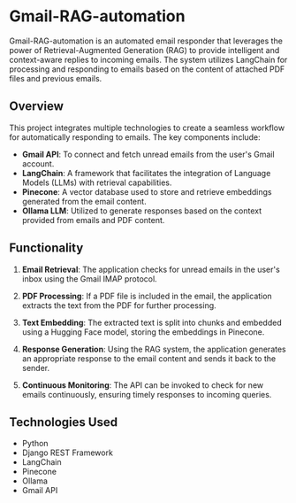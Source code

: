 # Gmail-RAG-automation

Gmail-RAG-automation is an automated email responder that leverages the power of Retrieval-Augmented Generation (RAG) to provide intelligent and context-aware replies to incoming emails. The system utilizes LangChain for processing and responding to emails based on the content of attached PDF files and previous emails.

## Overview

This project integrates multiple technologies to create a seamless workflow for automatically responding to emails. The key components include:

- **Gmail API**: To connect and fetch unread emails from the user's Gmail account.
- **LangChain**: A framework that facilitates the integration of Language Models (LLMs) with retrieval capabilities.
- **Pinecone**: A vector database used to store and retrieve embeddings generated from the email content.
- **Ollama LLM**: Utilized to generate responses based on the context provided from emails and PDF content.

## Functionality

1. **Email Retrieval**: The application checks for unread emails in the user's inbox using the Gmail IMAP protocol.
  
2. **PDF Processing**: If a PDF file is included in the email, the application extracts the text from the PDF for further processing.
  
3. **Text Embedding**: The extracted text is split into chunks and embedded using a Hugging Face model, storing the embeddings in Pinecone.

4. **Response Generation**: Using the RAG system, the application generates an appropriate response to the email content and sends it back to the sender.

5. **Continuous Monitoring**: The API can be invoked to check for new emails continuously, ensuring timely responses to incoming queries.

## Technologies Used

- Python
- Django REST Framework
- LangChain
- Pinecone
- Ollama
- Gmail API
